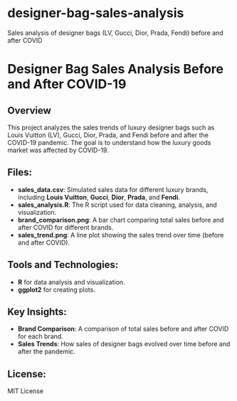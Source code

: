 # designer-bag-sales-analysis
Sales analysis of designer bags (LV, Gucci, Dior, Prada, Fendi) before and after COVID
# Designer Bag Sales Analysis Before and After COVID-19

## Overview
This project analyzes the sales trends of luxury designer bags such as Louis Vuitton (LV), Gucci, Dior, Prada, and Fendi before and after the COVID-19 pandemic. The goal is to understand how the luxury goods market was affected by COVID-19.

## Files:
- **sales_data.csv**: Simulated sales data for different luxury brands, including **Louis Vuitton**, **Gucci**, **Dior**, **Prada**, and **Fendi**.
- **sales_analysis.R**: The R script used for data cleaning, analysis, and visualization.
- **brand_comparison.png**: A bar chart comparing total sales before and after COVID for different brands.
- **sales_trend.png**: A line plot showing the sales trend over time (before and after COVID).

## Tools and Technologies:
- **R** for data analysis and visualization.
- **ggplot2** for creating plots.

## Key Insights:
- **Brand Comparison**: A comparison of total sales before and after COVID for each brand.
- **Sales Trends**: How sales of designer bags evolved over time before and after the pandemic.

## License:
MIT License
